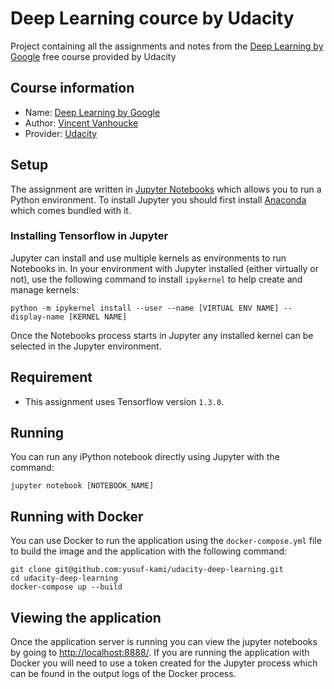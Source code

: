 # Deep Learning cource by Udacity
Project containing all the assignments and notes from the [Deep Learning by Google](https://www.udacity.com/course/deep-learning--ud730) free course provided by Udacity

## Course information
* Name: [Deep Learning by Google](https://www.udacity.com/course/deep-learning--ud730)
* Author: [Vincent Vanhoucke](https://research.google.com/pubs/VincentVanhoucke.html)
* Provider: [Udacity](https://www.udacity.com)

## Setup
The assignment are written in [Jupyter Notebooks](https://jupyter.org/) which allows you to run a Python environment. To install Jupyter you should first install [Anaconda](https://www.anaconda.com/download/) which comes bundled with it.
### Installing Tensorflow in Jupyter
Jupyter can install and use multiple kernels as environments to run Notebooks in. In your environment with Jupyter installed (either virtually or not), use the following command to install `ipykernel` to help create and manage kernels:
```
python -m ipykernel install --user --name [VIRTUAL ENV NAME] --display-name [KERNEL NAME]
```
Once the Notebooks process starts in Jupyter any installed kernel can be selected in the Jupyter environment.

## Requirement
- This assignment uses Tensorflow version `1.3.0`.

## Running
You can run any iPython notebook directly using Jupyter with the command:
```
jupyter notebook [NOTEBOOK_NAME]
```

## Running with Docker
You can use Docker to run the application using the `docker-compose.yml` file to build the image and the application with the following command:
```
git clone git@github.com:yusuf-kami/udacity-deep-learning.git
cd udacity-deep-learning
docker-compose up --build
```

## Viewing the application
Once the application server is running you can view the jupyter notebooks by going to [http://localhost:8888/](http://localhost:8888/).
If you are running the application with Docker you will need to use a token created for the Jupyter process which can be found in the output logs of the Docker process.
